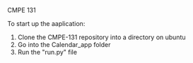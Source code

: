 CMPE 131


To start up the aaplication:
1) Clone the CMPE-131 repository into a directory on ubuntu
2) Go into the Calendar_app folder
3) Run the "run.py" file
